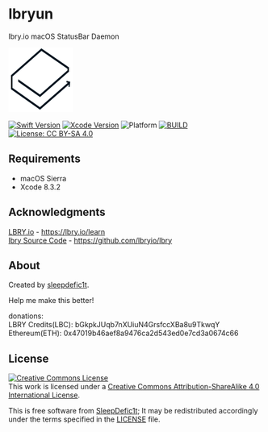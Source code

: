 # lbryun  

lbry.io macOS StatusBar Daemon  

<a href="https://github.com/sleepdefic1t/lbryun"><img src="https://github.com/sleepdefic1t/lbryun/blob/master/logo.png" alt="lbryun" width="128" height="128">  


[![Swift Version](https://img.shields.io/badge/swift-3.1-brightgreen.svg?style=flat)](https://github.com/apple/swift)
[![Xcode Version](https://img.shields.io/badge/xcode-8.3.2-brightgreen.svg?style=flat)](https://developer.apple.com/xcode/)
![Platform](https://img.shields.io/badge/platform-macOS-brightgreen.svg?style=flat)
[![BUILD](https://img.shields.io/badge/build-passing-brightgreen.svg?style=flat)](https://github.com/sleepdefic1t/lbryun)
[![License: CC BY-SA 4.0](https://img.shields.io/badge/license-CC%20BY--SA%204.0-brightgreen.svg?style=flat)](http://creativecommons.org/licenses/by-sa/4.0/)


## Requirements

- macOS Sierra
- Xcode 8.3.2


## Acknowledgments

[LBRY.io](https://lbry.io/learn) - https://lbry.io/learn  
[lbry Source Code](https://github.com/lbryio/lbry) - https://github.com/lbryio/lbry 


## About

Created by [sleepdefic1t](http://github.com/sleepdefic1t).

Help me make this better!


donations:  
LBRY Credits(LBC):  bGkpkJUqb7nXUiuN4GrsfccXBa8u9TkwqY  
Ethereum(ETH):  0x47019b46aef8a9476ca2d543ed0e7cd3a0674c66


## License

<a rel="license" href="http://creativecommons.org/licenses/by-sa/4.0/"><img alt="Creative Commons License" style="border-width:0" src="https://i.creativecommons.org/l/by-sa/4.0/88x31.png" /></a><br />This work is licensed under a <a rel="license" href="http://creativecommons.org/licenses/by-sa/4.0/">Creative Commons Attribution-ShareAlike 4.0 International License</a>.

This is free software from [SleepDefic1t](https://github.com/sleepdefic1t);
It may be redistributed accordingly under the terms specified in the [LICENSE] file.

[LICENSE]: /LICENSE
